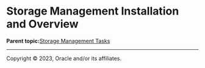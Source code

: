 # Storage Management Installation and Overview

**Parent topic:**[Storage Management Tasks](../topics/cockpit-storage_management.md)

---

Copyright © 2023, Oracle and/or its affiliates.

